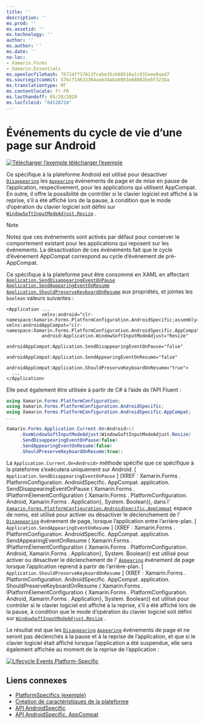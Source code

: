 ```yaml
---
title: ''
description: ''
ms.prod: ''
ms.assetid: ''
ms.technology: ''
author: ''
ms.author: ''
ms.date: ''
no-loc:
- Xamarin.Forms
- Xamarin.Essentials
ms.openlocfilehash: 76724ff17613fcebe35cb68518a1c932eee8aad7
ms.sourcegitcommit: 57bc714633364aeb34aba9803e88802bebf321ba
ms.translationtype: MT
ms.contentlocale: fr-FR
ms.lasthandoff: 05/28/2020
ms.locfileid: "84128724"
---
```

# <a name="page-lifecycle-events-on-android"></a>Événements du cycle de vie d’une page sur Android

[![Télécharger ](~/media/shared/download.png) l’exemple télécharger l’exemple](https://docs.microsoft.com/samples/xamarin/xamarin-forms-samples/userinterface-platformspecifics)

Ce spécifique à la plateforme Android est utilisé pour désactiver [`Disappearing`](xref:Xamarin.Forms.Page.Appearing) les [`Appearing`](xref:Xamarin.Forms.Page.Appearing) événements de page et de mise en pause de l’application, respectivement, pour les applications qui utilisent AppCompat. En outre, il offre la possibilité de contrôler si le clavier logiciel est affiché à la reprise, s’il a été affiché lors de la pause, à condition que le mode d’opération du clavier logiciel soit défini sur [`WindowSoftInputModeAdjust.Resize`](xref:Xamarin.Forms.PlatformConfiguration.AndroidSpecific.WindowSoftInputModeAdjust.Resize) .

> [!NOTE]
> Notez que ces événements sont activés par défaut pour conserver le comportement existant pour les applications qui reposent sur les événements. La désactivation de ces événements fait que le cycle d’événement AppCompat correspond au cycle d’événement de pré-AppCompat.

Ce spécifique à la plateforme peut être consommé en XAML en affectant [`Application.SendDisappearingEventOnPause`](xref:Xamarin.Forms.PlatformConfiguration.AndroidSpecific.AppCompat.Application.SendDisappearingEventOnPauseProperty) [`Application.SendAppearingEventOnResume`](xref:Xamarin.Forms.PlatformConfiguration.AndroidSpecific.AppCompat.Application.SendAppearingEventOnResumeProperty) [`Application.ShouldPreserveKeyboardOnResume`](xref:Xamarin.Forms.PlatformConfiguration.AndroidSpecific.AppCompat.Application.ShouldPreserveKeyboardOnResumeProperty) aux propriétés, et jointes les `boolean` valeurs suivantes :

```xaml
<Application ...
             xmlns:android="clr-namespace:Xamarin.Forms.PlatformConfiguration.AndroidSpecific;assembly=Xamarin.Forms.Core"             xmlns:androidAppCompat="clr-namespace:Xamarin.Forms.PlatformConfiguration.AndroidSpecific.AppCompat;assembly=Xamarin.Forms.Core"
             android:Application.WindowSoftInputModeAdjust="Resize"
             androidAppCompat:Application.SendDisappearingEventOnPause="false"
             androidAppCompat:Application.SendAppearingEventOnResume="false"
             androidAppCompat:Application.ShouldPreserveKeyboardOnResume="true">
  ...
</Application>
```

Elle peut également être utilisée à partir de C# à l’aide de l’API Fluent :

```csharp
using Xamarin.Forms.PlatformConfiguration;
using Xamarin.Forms.PlatformConfiguration.AndroidSpecific;
using Xamarin.Forms.PlatformConfiguration.AndroidSpecific.AppCompat;
...

Xamarin.Forms.Application.Current.On<Android>()
     .UseWindowSoftInputModeAdjust(WindowSoftInputModeAdjust.Resize)
     .SendDisappearingEventOnPause(false)
     .SendAppearingEventOnResume(false)
     .ShouldPreserveKeyboardOnResume(true);
```

La `Application.Current.On<Android>` méthode spécifie que ce spécifique à la plateforme s’exécutera uniquement sur Android. [ `Application.SendDisappearingEventOnPause` ] (XREF : Xamarin.Forms . PlatformConfiguration. AndroidSpecific. AppCompat. application. SendDisappearingEventOnPause ( Xamarin.Forms . IPlatformElementConfiguration { Xamarin.Forms . PlatformConfiguration. Android, Xamarin.Forms . Application}, System. Boolean)), dans l' [`Xamarin.Forms.PlatformConfiguration.AndroidSpecific.AppCompat`](xref:Xamarin.Forms.PlatformConfiguration.AndroidSpecific.AppCompat) espace de noms, est utilisé pour activer ou désactiver le déclenchement de l' [`Disappearing`](xref:Xamarin.Forms.Page.Appearing) événement de page, lorsque l’application entre l’arrière-plan. [ `Application.SendAppearingEventOnResume` ] (XREF : Xamarin.Forms . PlatformConfiguration. AndroidSpecific. AppCompat. application. SendAppearingEventOnResume ( Xamarin.Forms . IPlatformElementConfiguration { Xamarin.Forms . PlatformConfiguration. Android, Xamarin.Forms . Application}, System. Boolean)) est utilisé pour activer ou désactiver le déclenchement de l' [`Appearing`](xref:Xamarin.Forms.Page.Appearing) événement de page lorsque l’application reprend à partir de l’arrière-plan. [ `Application.ShouldPreserveKeyboardOnResume` ] (XREF : Xamarin.Forms . PlatformConfiguration. AndroidSpecific. AppCompat. application. ShouldPreserveKeyboardOnResume ( Xamarin.Forms . IPlatformElementConfiguration { Xamarin.Forms . PlatformConfiguration. Android, Xamarin.Forms . Application}, System. Boolean)) est utilisé pour contrôler si le clavier logiciel est affiché à la reprise, s’il a été affiché lors de la pause, à condition que le mode d’opération du clavier logiciel soit défini sur [`WindowSoftInputModeAdjust.Resize`](xref:Xamarin.Forms.PlatformConfiguration.AndroidSpecific.WindowSoftInputModeAdjust.Resize) .

Le résultat est que les [`Disappearing`](xref:Xamarin.Forms.Page.Appearing) [`Appearing`](xref:Xamarin.Forms.Page.Appearing) événements de page et ne seront pas déclenchés à la pause et à la reprise de l’application, et que si le clavier logiciel était affiché lorsque l’application a été suspendue, elle sera également affichée au moment de la reprise de l’application :

[![](page-lifecycle-events-images/keyboard-on-resume.png "Lifecycle Events Platform-Specific")](page-lifecycle-events-images/keyboard-on-resume-large.png#lightbox "Lifecycle Events Platform-Specific")

## <a name="related-links"></a>Liens connexes

- [PlatformSpecifics (exemple)](https://docs.microsoft.com/samples/xamarin/xamarin-forms-samples/userinterface-platformspecifics)
- [Création de caractéristiques de la plateforme](~/xamarin-forms/platform/platform-specifics/index.md#creating-platform-specifics)
- [API AndroidSpecific](xref:Xamarin.Forms.PlatformConfiguration.AndroidSpecific)
- [API AndroidSpecific. AppCompat](xref:Xamarin.Forms.PlatformConfiguration.AndroidSpecific.AppCompat)
